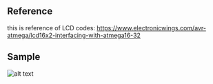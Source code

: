 ## Reference

this is reference of LCD codes:
https://www.electronicwings.com/avr-atmega/lcd16x2-interfacing-with-atmega16-32

## Sample

![alt text](sample.gif "sample.gif")